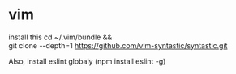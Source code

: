 # vim

install this 
cd ~/.vim/bundle && \
git clone --depth=1 https://github.com/vim-syntastic/syntastic.git


Also, install eslint globaly (npm install eslint -g)
